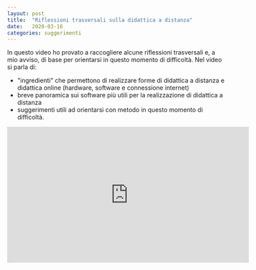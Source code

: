 ```yaml
---
layout: post
title:  "Riflessioni trasversali sulla didattica a distanza"
date:   2020-03-16 
categories: suggerimenti
---
```

In questo video ho provato a raccogliere alcune riflessioni trasversali e, a mio avviso, di base per orientarsi in questo momento di difficoltà. Nel video si parla di:
- "ingredienti" che permettono di realizzare forme di didattica a distanza e didattica online (hardware, software e connessione internet)
- breve panoramica sui software più utili per la realizzazione di didattica a distanza
- suggerimenti utili ad orientarsi con metodo in questo momento di difficoltà.

<iframe width="560" height="315" src="https://www.youtube.com/embed/xOZ4aK5ZwL0" frameborder="0" allow="accelerometer; autoplay; encrypted-media; gyroscope; picture-in-picture" allowfullscreen></iframe>
